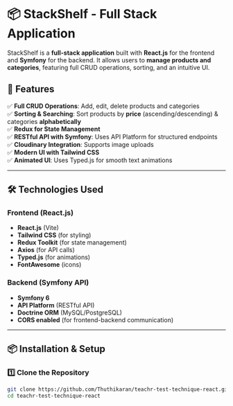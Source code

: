 # 📦 StackShelf - Full Stack Application

StackShelf is a **full-stack application** built with **React.js** for the frontend and **Symfony** for the backend. It allows users to **manage products and categories**, featuring full CRUD operations, sorting, and an intuitive UI.

## 🚀 Features
✅ **Full CRUD Operations**: Add, edit, delete products and categories  
✅ **Sorting & Searching**: Sort products by **price** (ascending/descending) & categories **alphabetically**  
✅ **Redux for State Management**  
✅ **RESTful API with Symfony**: Uses API Platform for structured endpoints  
✅ **Cloudinary Integration**: Supports image uploads  
✅ **Modern UI with Tailwind CSS**  
✅ **Animated UI**: Uses Typed.js for smooth text animations  

---

## 🛠️ Technologies Used

### **Frontend (React.js)**
- **React.js** (Vite)
- **Tailwind CSS** (for styling)
- **Redux Toolkit** (for state management)
- **Axios** (for API calls)
- **Typed.js** (for animations)
- **FontAwesome** (icons)

### **Backend (Symfony API)**
- **Symfony 6**
- **API Platform** (RESTful API)
- **Doctrine ORM** (MySQL/PostgreSQL)
- **CORS enabled** (for frontend-backend communication)

---

## 📦 Installation & Setup

### 1️⃣ Clone the Repository

```bash
git clone https://github.com/Thuthikaran/teachr-test-technique-react.git
cd teachr-test-technique-react
